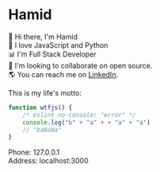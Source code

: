 # Hamid

👋 Hi there, I'm Hamid<br>
🖤 I love JavaScript and Python<br>
📊 I'm Full Stack Developer<br>
👀️ I'm looking to collaborate on open source.<br>
🌎 You can reach me on [LinkedIn](https://www.linkedin.com/in/hamid49/).<br>

This is my life's motto:<br>

```js
function wtfjs() {
    /* eslint no-console: "error" */
    console.log("b" + "a" + + "a" + "a")
    // "baNaNa"
}
```

Phone: 127.0.0.1<br>
Address: localhost:3000<br>
